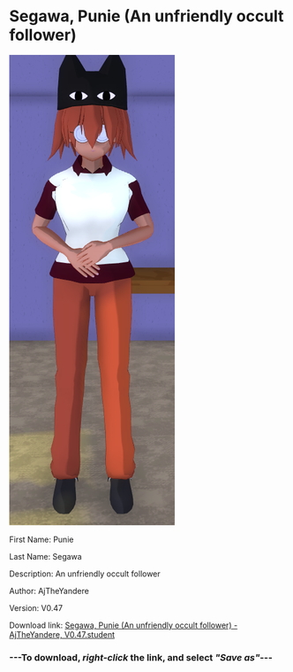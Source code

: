 # Segawa, Punie (An unfriendly occult follower)

<img src = "https://raw.githubusercontent.com/Arbiter1223/Daigaku-Gurashi-Custom-Students/master/Students/Files/Segawa%2C%20Punie%20(An%20unfriendly%20occult%20follower).png">

First Name: Punie

Last Name: Segawa

Description: An unfriendly occult follower

Author: AjTheYandere

Version: V0.47

Download link: <a href="https://raw.githubusercontent.com/Arbiter1223/Daigaku-Gurashi-Custom-Students/master/Students/Files/Segawa%2C%20Punie%20(An%20unfriendly%20occult%20follower)%20-%20AjTheYandere%2C%20V0.47.student">Segawa, Punie (An unfriendly occult follower) - AjTheYandere, V0.47.student</a>

### ---**To download, _right-click_ the link, and select _"Save as"_**---
